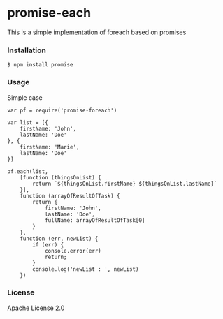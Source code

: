 # promise-each
This is a simple implementation of foreach based on promises

### Installation
`$ npm install promise`

### Usage
Simple case
```
var pf = require('promise-foreach')

var list = [{
    firstName: 'John',
    lastName: 'Doe'
}, {
    firstName: 'Marie',
    lastName: 'Doe'
}]

pf.each(list,
    [function (thingsOnList) {
        return `${thingsOnList.firstName} ${thingsOnList.lastName}`
    }],
    function (arrayOfResultOfTask) {
        return {
            firstName: 'John',
            lastName: 'Doe',
            fullName: arrayOfResultOfTask[0]
        }
    },
    function (err, newList) {
        if (err) {
            console.error(err)
            return;
        }
        console.log('newList : ', newList)
    })
```

### License
Apache License 2.0

